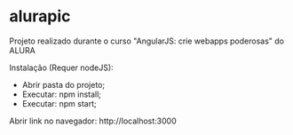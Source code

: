 # alurapic

Projeto realizado durante o curso "AngularJS: crie webapps poderosas" do ALURA

Instalação (Requer nodeJS):
- Abrir pasta do projeto;
- Executar: npm install;
- Executar: npm start;

Abrir link no navegador:
http://localhost:3000
